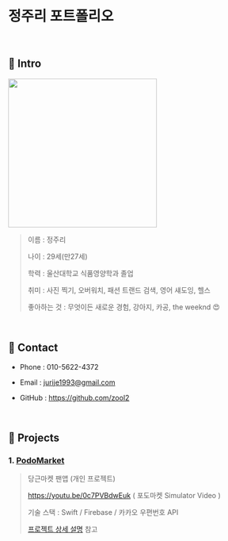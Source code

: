 # 정주리 포트폴리오

</br>

## 📌 Intro

<img src="https://user-images.githubusercontent.com/52398346/132439409-fcda4ead-cf14-4046-91a3-383cd7b03f0e.png" width="300">


>이름 : 정주리
>
>나이 : 29세(만27세)
>
>학력 : 울산대학교 식품영양학과 졸업
>
>취미 : 사진 찍기, 오버워치, 패션 트랜드 검색, 영어 섀도잉, 헬스
>
>좋아하는 것 : 무엇이든 새로운 경험, 강아지, 카공, the weeknd 😍

</br>

## 📌 Contact

- Phone : 010-5622-4372

- Email : jurije1993@gmail.com

- GitHub : https://github.com/zool2

</br>

## 📌 Projects

### 1. [PodoMarket](https://github.com/zool2/PodoMarket)

> 당근마켓 팬앱 (개인 프로젝트)
> 
> https://youtu.be/0c7PVBdwEuk ( 포도마켓 Simulator Video )
> 
> 기술 스택 : 
> Swift / Firebase / 카카오 우편번호 API
> 
> [프로젝트 상세 설명](https://github.com/zool2/PodoMarket) 참고
